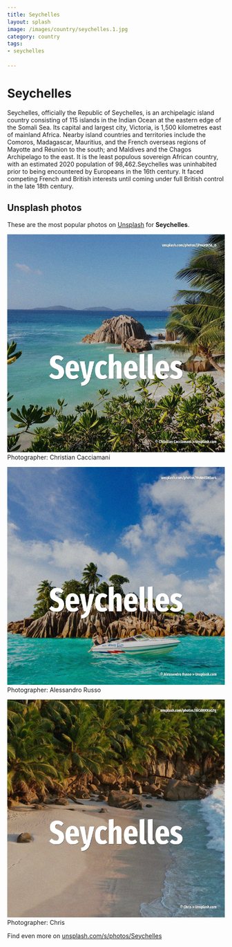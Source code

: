 ```yaml
---
title: Seychelles
layout: splash
image: /images/country/seychelles.1.jpg
category: country
tags:
- seychelles

---
```

# Seychelles

Seychelles, officially the Republic of Seychelles, is an archipelagic island country consisting of 
115 islands in the Indian Ocean at the eastern edge of the Somali Sea.
Its capital and largest city, Victoria, is 1,500 kilometres  east of mainland Africa.
Nearby island countries and territories include the Comoros, Madagascar, Mauritius, and the French 
overseas regions of Mayotte and Réunion to the south; and Maldives and the Chagos Archipelago  to 
the east.
It is the least populous sovereign African country, with an estimated 2020 population of 
98,462.Seychelles was uninhabited prior to being encountered by Europeans in the 16th century.
It faced competing French and British interests until coming under full British control in the late 
18th century.

 
## Unsplash photos
These are the most popular photos on [Unsplash](https://unsplash.com) for **Seychelles**.
 
![Seychelles](/images/country/seychelles.1.jpg)
Photographer:  Christian Cacciamani
 
![Seychelles](/images/country/seychelles.2.jpg)
Photographer:  Alessandro Russo
 
![Seychelles](/images/country/seychelles.3.jpg)
Photographer:  Chris
 
Find even more on [unsplash.com/s/photos/Seychelles](https://unsplash.com/s/photos/Seychelles)
 
